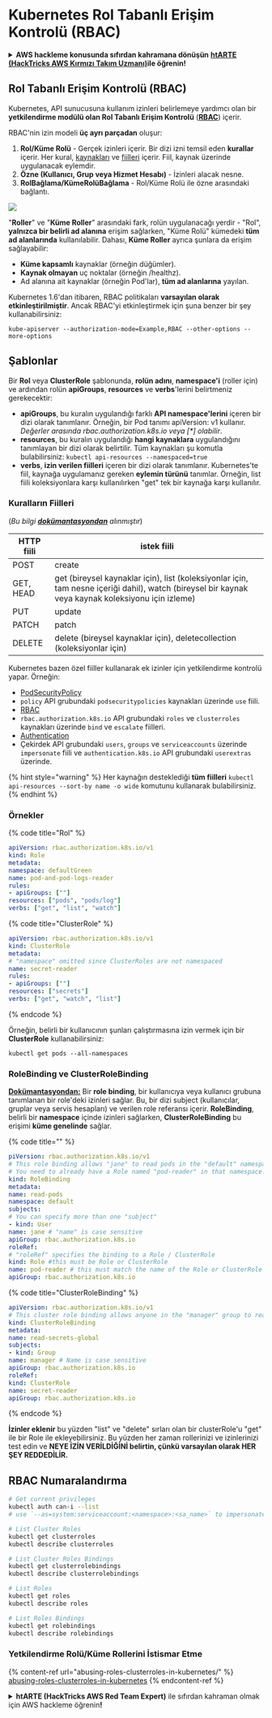 # Kubernetes Rol Tabanlı Erişim Kontrolü (RBAC)

<details>

<summary><strong>AWS hackleme konusunda sıfırdan kahramana dönüşün</strong> <a href="https://training.hacktricks.xyz/courses/arte"><strong>htARTE (HackTricks AWS Kırmızı Takım Uzmanı)</strong></a><strong>ile öğrenin!</strong></summary>

HackTricks'i desteklemenin diğer yolları:

* Şirketinizi HackTricks'te **reklamınızı görmek** veya **HackTricks'i PDF olarak indirmek** için [**ABONELİK PLANLARINI**](https://github.com/sponsors/carlospolop) kontrol edin!
* [**Resmi PEASS & HackTricks ürünlerini**](https://peass.creator-spring.com) edinin
* [**The PEASS Ailesi'ni**](https://opensea.io/collection/the-peass-family) keşfedin, özel [**NFT'lerimiz**](https://opensea.io/collection/the-peass-family) koleksiyonumuz
* 💬 [**Discord grubuna**](https://discord.gg/hRep4RUj7f) veya [**telegram grubuna**](https://t.me/peass) **katılın** veya **Twitter** 🐦 [**@carlospolopm**](https://twitter.com/carlospolopm)'u **takip edin**.
* **Hacking hilelerinizi paylaşarak** [**HackTricks**](https://github.com/carlospolop/hacktricks) ve [**HackTricks Cloud**](https://github.com/carlospolop/hacktricks-cloud) github depolarına **PR göndererek**.

</details>

## Rol Tabanlı Erişim Kontrolü (RBAC)

Kubernetes, API sunucusuna kullanım izinleri belirlemeye yardımcı olan bir **yetkilendirme modülü olan Rol Tabanlı Erişim Kontrolü** ([**RBAC**](https://kubernetes.io/docs/reference/access-authn-authz/rbac/)) içerir.

RBAC'nin izin modeli **üç ayrı parçadan** oluşur:

1. **Rol/Küme Rolü** - Gerçek izinleri içerir. Bir dizi izni temsil eden **kurallar** içerir. Her kural, [kaynakları](https://kubernetes.io/docs/reference/kubectl/overview/#resource-types) ve [fiilleri](https://kubernetes.io/docs/reference/access-authn-authz/authorization/#determine-the-request-verb) içerir. Fiil, kaynak üzerinde uygulanacak eylemdir.
2. **Özne (Kullanıcı, Grup veya Hizmet Hesabı)** - İzinleri alacak nesne.
3. **RolBağlama/KümeRolüBağlama** - Rol/Küme Rolü ile özne arasındaki bağlantı.

![](https://www.cyberark.com/wp-content/uploads/2018/12/rolebiding\_serviceaccount\_and\_role-1024x551.png)

"**Roller**" ve "**Küme Roller**" arasındaki fark, rolün uygulanacağı yerdir - "Rol", **yalnızca bir belirli ad alanına** erişim sağlarken, "Küme Rolü" kümedeki **tüm ad alanlarında** kullanılabilir. Dahası, **Küme Roller** ayrıca şunlara da erişim sağlayabilir:

* **Küme kapsamlı** kaynaklar (örneğin düğümler).
* **Kaynak olmayan** uç noktalar (örneğin /healthz).
* Ad alanına ait kaynaklar (örneğin Pod'lar), **tüm ad alanlarına** yayılan.

Kubernetes 1.6'dan itibaren, RBAC politikaları **varsayılan olarak etkinleştirilmiştir**. Ancak RBAC'yi etkinleştirmek için şuna benzer bir şey kullanabilirsiniz:
```
kube-apiserver --authorization-mode=Example,RBAC --other-options --more-options
```
## Şablonlar

Bir **Rol** veya **ClusterRole** şablonunda, **rolün adını**, **namespace'i** (roller için) ve ardından rolün **apiGroups**, **resources** ve **verbs**'lerini belirtmeniz gerekecektir:

* **apiGroups**, bu kuralın uygulandığı farklı **API namespace'lerini** içeren bir dizi olarak tanımlanır. Örneğin, bir Pod tanımı apiVersion: v1 kullanır. _Değerler arasında rbac.authorization.k8s.io veya \[\*\] olabilir_.
* **resources**, bu kuralın uygulandığı **hangi kaynaklara** uygulandığını tanımlayan bir dizi olarak belirtilir. Tüm kaynakları şu komutla bulabilirsiniz: `kubectl api-resources --namespaced=true`
* **verbs**, **izin verilen fiilleri** içeren bir dizi olarak tanımlanır. Kubernetes'te fiil, kaynağa uygulamanız gereken **eylemin türünü** tanımlar. Örneğin, list fiili koleksiyonlara karşı kullanılırken "get" tek bir kaynağa karşı kullanılır.

### Kuralların Fiilleri

(_Bu bilgi_ [_**dokümantasyondan**_](https://kubernetes.io/docs/reference/access-authn-authz/authorization/#determine-the-request-verb) _alınmıştır_)

| HTTP fiili | istek fiili                                                                                                                                                   |
| ---------- | ------------------------------------------------------------------------------------------------------------------------------------------------------------- |
| POST       | create                                                                                                                                                        |
| GET, HEAD  | get (bireysel kaynaklar için), list (koleksiyonlar için, tam nesne içeriği dahil), watch (bireysel bir kaynak veya kaynak koleksiyonu için izleme)           |
| PUT        | update                                                                                                                                                        |
| PATCH      | patch                                                                                                                                                         |
| DELETE     | delete (bireysel kaynaklar için), deletecollection (koleksiyonlar için)                                                                                         |

Kubernetes bazen özel fiiller kullanarak ek izinler için yetkilendirme kontrolü yapar. Örneğin:

* [PodSecurityPolicy](https://kubernetes.io/docs/concepts/policy/pod-security-policy/)
* `policy` API grubundaki `podsecuritypolicies` kaynakları üzerinde `use` fiili.
* [RBAC](https://kubernetes.io/docs/reference/access-authn-authz/rbac/#privilege-escalation-prevention-and-bootstrapping)
* `rbac.authorization.k8s.io` API grubundaki `roles` ve `clusterroles` kaynakları üzerinde `bind` ve `escalate` fiilleri.
* [Authentication](https://kubernetes.io/docs/reference/access-authn-authz/authentication/)
* Çekirdek API grubundaki `users`, `groups` ve `serviceaccounts` üzerinde `impersonate` fiili ve `authentication.k8s.io` API grubundaki `userextras` üzerinde.

{% hint style="warning" %}
Her kaynağın desteklediği **tüm fiilleri** `kubectl api-resources --sort-by name -o wide` komutunu kullanarak bulabilirsiniz.
{% endhint %}

### Örnekler

{% code title="Rol" %}
```yaml
apiVersion: rbac.authorization.k8s.io/v1
kind: Role
metadata:
namespace: defaultGreen
name: pod-and-pod-logs-reader
rules:
- apiGroups: [""]
resources: ["pods", "pods/log"]
verbs: ["get", "list", "watch"]
```
{% code title="ClusterRole" %}
```yaml
apiVersion: rbac.authorization.k8s.io/v1
kind: ClusterRole
metadata:
# "namespace" omitted since ClusterRoles are not namespaced
name: secret-reader
rules:
- apiGroups: [""]
resources: ["secrets"]
verbs: ["get", "watch", "list"]
```
{% endcode %}

Örneğin, belirli bir kullanıcının şunları çalıştırmasına izin vermek için bir **ClusterRole** kullanabilirsiniz:
```
kubectl get pods --all-namespaces
```
### **RoleBinding ve ClusterRoleBinding**

**[Dokümantasyondan:](https://kubernetes.io/docs/reference/access-authn-authz/rbac/#rolebinding-and-clusterrolebinding)** Bir **role binding**, bir kullanıcıya veya kullanıcı grubuna tanımlanan bir role'deki izinleri sağlar. Bu, bir dizi subject (kullanıcılar, gruplar veya servis hesapları) ve verilen role referansı içerir. **RoleBinding**, belirli bir **namespace** içinde izinleri sağlarken, **ClusterRoleBinding** bu erişimi **küme genelinde** sağlar.

{% code title="" %}
```yaml
piVersion: rbac.authorization.k8s.io/v1
# This role binding allows "jane" to read pods in the "default" namespace.
# You need to already have a Role named "pod-reader" in that namespace.
kind: RoleBinding
metadata:
name: read-pods
namespace: default
subjects:
# You can specify more than one "subject"
- kind: User
name: jane # "name" is case sensitive
apiGroup: rbac.authorization.k8s.io
roleRef:
# "roleRef" specifies the binding to a Role / ClusterRole
kind: Role #this must be Role or ClusterRole
name: pod-reader # this must match the name of the Role or ClusterRole you wish to bind to
apiGroup: rbac.authorization.k8s.io
```
{% code title="ClusterRoleBinding" %}
```yaml
apiVersion: rbac.authorization.k8s.io/v1
# This cluster role binding allows anyone in the "manager" group to read secrets in any namespace.
kind: ClusterRoleBinding
metadata:
name: read-secrets-global
subjects:
- kind: Group
name: manager # Name is case sensitive
apiGroup: rbac.authorization.k8s.io
roleRef:
kind: ClusterRole
name: secret-reader
apiGroup: rbac.authorization.k8s.io
```
{% endcode %}

**İzinler eklenir** bu yüzden "list" ve "delete" sırları olan bir clusterRole'u "get" ile bir Role ile ekleyebilirsiniz. Bu yüzden her zaman rollerinizi ve izinlerinizi test edin ve **NEYE İZİN VERİLDİĞİNİ belirtin, çünkü varsayılan olarak HER ŞEY REDDEDİLİR.**

## **RBAC Numaralandırma**
```bash
# Get current privileges
kubectl auth can-i --list
# use `--as=system:serviceaccount:<namespace>:<sa_name>` to impersonate a service account

# List Cluster Roles
kubectl get clusterroles
kubectl describe clusterroles

# List Cluster Roles Bindings
kubectl get clusterrolebindings
kubectl describe clusterrolebindings

# List Roles
kubectl get roles
kubectl describe roles

# List Roles Bindings
kubectl get rolebindings
kubectl describe rolebindings
```
### Yetkilendirme Rolü/Küme Rollerini İstismar Etme

{% content-ref url="abusing-roles-clusterroles-in-kubernetes/" %}
[abusing-roles-clusterroles-in-kubernetes](abusing-roles-clusterroles-in-kubernetes/)
{% endcontent-ref %}

<details>

<summary><strong>htARTE (HackTricks AWS Red Team Expert)</strong> ile sıfırdan kahraman olmak için AWS hackleme öğrenin<strong>!</strong></summary>

HackTricks'i desteklemenin diğer yolları:

* Şirketinizi HackTricks'te **reklamınızı görmek** veya **HackTricks'i PDF olarak indirmek** için [**ABONELİK PLANLARI**](https://github.com/sponsors/carlospolop)'na göz atın!
* [**Resmi PEASS & HackTricks ürünlerini**](https://peass.creator-spring.com) edinin
* Özel [**NFT'lerden**](https://opensea.io/collection/the-peass-family) oluşan koleksiyonumuz [**The PEASS Family**](https://opensea.io/collection/the-peass-family)'i keşfedin
* 💬 [**Discord grubuna**](https://discord.gg/hRep4RUj7f) veya [**telegram grubuna**](https://t.me/peass) **katılın** veya **Twitter** 🐦 [**@carlospolopm**](https://twitter.com/carlospolopm)'u **takip edin**.
* **Hacking hilelerinizi** [**HackTricks**](https://github.com/carlospolop/hacktricks) ve [**HackTricks Cloud**](https://github.com/carlospolop/hacktricks-cloud) github reposuna **PR göndererek** paylaşın.

</details>
